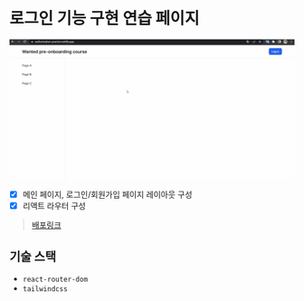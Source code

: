 # 로그인 기능 구현 연습 페이지

![run-screen-gif](./run-screen.gif)

- [x] 메인 페이지, 로그인/회원가입 페이지 레이아웃 구성
- [x] 리액트 라우터 구성

> [배포링크](https://authorization-practice.netlify.app)

## 기술 스택

- `react-router-dom`
- `tailwindcss`
